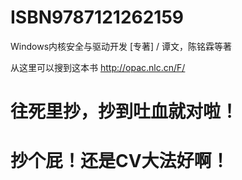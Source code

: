 # ISBN9787121262159
Windows内核安全与驱动开发 [专著] / 谭文，陈铭霖等著

从这里可以搜到这本书 http://opac.nlc.cn/F/


# 往死里抄，抄到吐血就对啦！
# 抄个屁！还是CV大法好啊！
